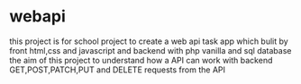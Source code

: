 # webapi
this project is for school project to create a web api task app which bulit by front html,css and javascript and backend with php vanilla and sql database 
the aim of this project to understand how a API can work with backend 
GET,POST,PATCH,PUT and DELETE requests from the API 
